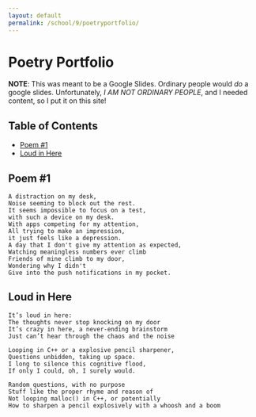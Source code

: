 ```yaml
---
layout: default
permalink: /school/9/poetryportfolio/
---
```

# Poetry Portfolio
**NOTE**:  This was meant to be a Google Slides.  Ordinary people would *do* a google slides.  Unfortunately, *I AM NOT ORDINARY PEOPLE*, and I needed content, so I put it on this site!
## Table of Contents
* [Poem #1][poem1]
* [Loud in Here][loudinhere]
## Poem #1
```plaintext
A distraction on my desk,
Noise seeming to block out the rest.
It seems impossible to focus on a test,
with such a device on my desk.
With apps competing for my attention,
All trying to make an impression,
it just feels like a depression.
A day that I don't give my attention as expected,
Watching meaningless numbers ever climb
Friends of mine climb to my door,
Wondering why I didn't
Give into the push notifications in my pocket.
```

## Loud in Here
<!-- LoudInHere -->
```text
It’s loud in here:
The thoughts never stop knocking on my door
It’s crazy in here, a never-ending brainstorm
Just can’t hear through the chaos and the noise

Looping in C++ or a explosive pencil sharpener,
Questions unbidden, taking up space.
I long to silence this cognitive flood,
If only I could, oh, I surely would.

Random questions, with no purpose
Stuff like the proper rhyme and reason of
Not looping malloc() in C++, or potentially
How to sharpen a pencil explosively with a whoosh and a boom
```
<!-- LoudInHere -->

[loudinhere]: #loud-in-here
[poem1]: #poem-1